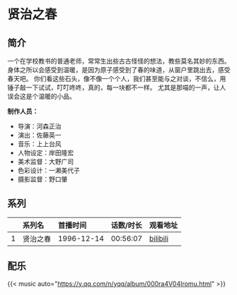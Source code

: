 # 贤治之春


## 简介

一个在学校教书的普通老师，常常生出些古古怪怪的想法，教些莫名其妙的东西。
身体之所以会感受到温暖，是因为原子感受到了春的味道，从窗户里跳出去，感受春天吧。
你们看这些石头，像不像一个个人，我们甚至能与之对谈，不信么，用锤子敲一下试试，叮叮咚咚，真的，每一块都不一样。
尤其是那喵的一声，让人误会这是个温暖的小品。

**制作人员：**
- 导演：河森正治
- 演出：佐藤英一
- 音乐：上上台风
- 人物设定：岸田隆宏
- 美术监督：大野广司
- 色彩设计：一濑美代子
- 摄影监督：野口肇



## 系列

|     | 系列名  | 首播时间       | 话数/时长    | 观看地址                                                      |
|:----|:-----|:-----------|:---------|:----------------------------------------------------------|
| 1   | 贤治之春 | 1996-12-14 | 00:56:07 | [bilibili](https://www.bilibili.com/bangumi/play/ep79236) |


## 配乐

{{< music auto="https://y.qq.com/n/yqq/album/000ra4V04Iromu.html" >}}


        
